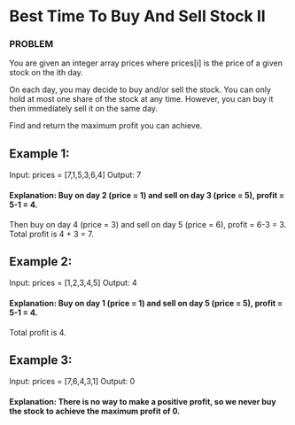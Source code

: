 # Best Time To Buy And Sell Stock II

### PROBLEM
You are given an integer array prices where prices[i] is the price of a given stock on the ith day.

On each day, you may decide to buy and/or sell the stock. You can only hold at most one share of the stock at any time. However, you can buy it then immediately sell it on the same day.

Find and return the maximum profit you can achieve.

## Example 1:

Input: prices = [7,1,5,3,6,4]
Output: 7

#### Explanation: Buy on day 2 (price = 1) and sell on day 3 (price = 5), profit = 5-1 = 4.
Then buy on day 4 (price = 3) and sell on day 5 (price = 6), profit = 6-3 = 3.
Total profit is 4 + 3 = 7.

## Example 2:

Input: prices = [1,2,3,4,5]
Output: 4
#### Explanation: Buy on day 1 (price = 1) and sell on day 5 (price = 5), profit = 5-1 = 4.
Total profit is 4.

## Example 3:

Input: prices = [7,6,4,3,1]
Output: 0
#### Explanation: There is no way to make a positive profit, so we never buy the stock to achieve the maximum profit of 0.
